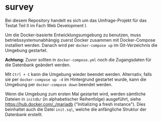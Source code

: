 # survey
Bei diesem Repository handelt es sich um das Umfrage-Projekt für das Testat Teil II im Fach Web Development I.

Um die Docker-basierte Entwicklungsumgebung zu benutzen, muss betriebssystemunabhängig zuerst Docker zusammen mit Docker-Compose installiert werden.
Danach wird per ```docker-compose up``` im Git-Verzeichnis die Umgebung gestartet.

**Achtung:** Zuvor sollten in ```docker-compose.yml``` noch die Zugangsdaten für die Datenbank geändert werden.

Mit ```Ctrl + C``` kann die Umgebung wieder beendet werden.
Alternativ, falls sie per ```docker-compose up -d``` im Hintergrund gestartet wurde, kann die Umgebung per ```docker-compose down``` beendet werden.

Wenn die Umgebung zum ersten Mal gestartet wird, werden sämtliche Dateien in ```initdb/``` (in alphabetischer Reihenfolge) ausgeführt, siehe https://hub.docker.com/_/mariadb ("Initializing a fresh instance"). Dies beinhaltet auch die Datei ```init.sql```, welche die anfängliche Struktur der Datenbank erstellt.
